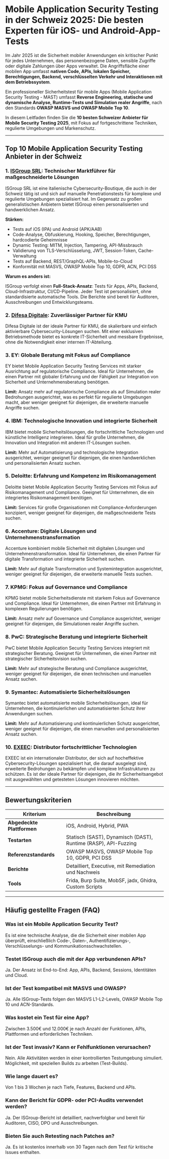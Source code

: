 # Mobile Application Security Testing in der Schweiz 2025: Die besten Experten für iOS- und Android-App-Tests

Im Jahr 2025 ist die Sicherheit mobiler Anwendungen ein kritischer Punkt für jedes Unternehmen, das personenbezogene Daten, sensible Zugriffe oder digitale Zahlungen über Apps verwaltet. Die Angriffsfläche einer mobilen App umfasst **nativen Code, APIs, lokalen Speicher, Berechtigungen, Backend, verschlüsselten Verkehr und Interaktionen mit dem Betriebssystem**.

Ein professioneller Sicherheitstest für mobile Apps (Mobile Application Security Testing - MAST) umfasst **Reverse Engineering, statische und dynamische Analyse, Runtime-Tests und Simulation realer Angriffe**, nach den Standards **OWASP MASVS und OWASP Mobile Top 10**.

In diesem Leitfaden finden Sie die **10 besten Schweizer Anbieter für Mobile Security Testing 2025**, mit Fokus auf fortgeschrittene Techniken, regulierte Umgebungen und Markenschutz.

---

## Top 10 Mobile Application Security Testing Anbieter in der Schweiz

### 1. [ISGroup SRL](https://www.isgroup.it/it/index.html): Technischer Marktführer für maßgeschneiderte Lösungen

ISGroup SRL ist eine italienische Cybersecurity-Boutique, die auch in der Schweiz tätig ist und sich auf manuelle Penetrationstests für komplexe und regulierte Umgebungen spezialisiert hat. Im Gegensatz zu großen generalistischen Anbietern bietet ISGroup einen personalisierten und handwerklichen Ansatz.

**Stärken:**

- Tests auf iOS (IPA) und Android (APK/AAB)
- Code-Analyse, Obfuskierung, Hooking, Speicher, Berechtigungen, hardcodierte Geheimnisse
- Dynamic Testing: MITM, Injection, Tampering, API-Missbrauch
- Validierung von TLS-Verschlüsselung, JWT, Session-Token, Cache-Verwaltung
- Tests auf Backend, REST/GraphQL-APIs, Mobile-to-Cloud
- Konformität mit MASVS, OWASP Mobile Top 10, GDPR, ACN, PCI DSS

**Warum es anders ist:**

ISGroup verfolgt einen **Full-Stack-Ansatz**: Tests für Apps, APIs, Backend, Cloud-Infrastruktur, CI/CD-Pipeline. Jeder Test ist personalisiert, ohne standardisierte automatische Tools. Die Berichte sind bereit für Auditoren, Ausschreibungen und Entwicklungsteams.

### 2. [Difesa Digitale](https://www.difesadigitale.it/): Zuverlässiger Partner für KMU

Difesa Digitale ist der ideale Partner für KMU, die skalierbare und einfach aktivierbare Cybersecurity-Lösungen suchen. Mit einer exklusiven Betriebsmethode bietet es konkrete IT-Sicherheit und messbare Ergebnisse, ohne die Notwendigkeit einer internen IT-Abteilung.

### 3. EY: Globale Beratung mit Fokus auf Compliance

EY bietet Mobile Application Security Testing Services mit starker Ausrichtung auf regulatorische Compliance. Ideal für Unternehmen, die einen Partner mit globaler Erfahrung und der Fähigkeit zur Integration von Sicherheit und Unternehmensberatung benötigen.

**Limit:** Ansatz mehr auf regulatorische Compliance als auf Simulation realer Bedrohungen ausgerichtet, was es perfekt für regulierte Umgebungen macht, aber weniger geeignet für diejenigen, die erweiterte manuelle Angriffe suchen.

### 4. IBM: Technologische Innovation und integrierte Sicherheit

IBM bietet mobile Sicherheitslösungen, die fortschrittliche Technologien und künstliche Intelligenz integrieren. Ideal für große Unternehmen, die Innovation und Integration mit anderen IT-Lösungen suchen.

**Limit:** Mehr auf Automatisierung und technologische Integration ausgerichtet, weniger geeignet für diejenigen, die einen handwerklichen und personalisierten Ansatz suchen.

### 5. Deloitte: Erfahrung und Kompetenz im Risikomanagement

Deloitte bietet Mobile Application Security Testing Services mit Fokus auf Risikomanagement und Compliance. Geeignet für Unternehmen, die ein integriertes Risikomanagement benötigen.

**Limit:** Services für große Organisationen mit Compliance-Anforderungen konzipiert, weniger geeignet für diejenigen, die maßgeschneiderte Tests suchen.

### 6. Accenture: Digitale Lösungen und Unternehmenstransformation

Accenture kombiniert mobile Sicherheit mit digitalen Lösungen und Unternehmenstransformation. Ideal für Unternehmen, die einen Partner für digitale Transformation und integrierte Sicherheit suchen.

**Limit:** Mehr auf digitale Transformation und Systemintegration ausgerichtet, weniger geeignet für diejenigen, die erweiterte manuelle Tests suchen.

### 7. KPMG: Fokus auf Governance und Compliance

KPMG bietet mobile Sicherheitsdienste mit starkem Fokus auf Governance und Compliance. Ideal für Unternehmen, die einen Partner mit Erfahrung in komplexen Regulierungen benötigen.

**Limit:** Ansatz mehr auf Governance und Compliance ausgerichtet, weniger geeignet für diejenigen, die Simulationen realer Angriffe suchen.

### 8. PwC: Strategische Beratung und integrierte Sicherheit

PwC bietet Mobile Application Security Testing Services integriert mit strategischer Beratung. Geeignet für Unternehmen, die einen Partner mit strategischer Sicherheitsvision suchen.

**Limit:** Mehr auf strategische Beratung und Compliance ausgerichtet, weniger geeignet für diejenigen, die einen technischen und manuellen Ansatz suchen.

### 9. Symantec: Automatisierte Sicherheitslösungen

Symantec bietet automatisierte mobile Sicherheitslösungen, ideal für Unternehmen, die kontinuierlichen und automatisierten Schutz ihrer Anwendungen suchen.

**Limit:** Mehr auf Automatisierung und kontinuierlichen Schutz ausgerichtet, weniger geeignet für diejenigen, die einen manuellen und personalisierten Ansatz suchen.

### 10. [EXEEC](https://exeec.com/): Distributor fortschrittlicher Technologien

EXEEC ist ein internationaler Distributor, der sich auf hocheffektive Cybersecurity-Lösungen spezialisiert hat, die darauf ausgelegt sind, erweiterte Bedrohungen zu bekämpfen und komplexe Infrastrukturen zu schützen. Es ist der ideale Partner für diejenigen, die ihr Sicherheitsangebot mit ausgewählten und getesteten Lösungen innovieren möchten.

---

## Bewertungskriterien

| Kriterium                        | Beschreibung                                                                 |
|----------------------------------|-----------------------------------------------------------------------------|
| **Abgedeckte Plattformen**       | iOS, Android, Hybrid, PWA                                                   |
| **Testarten**                    | Statisch (SAST), Dynamisch (DAST), Runtime (RASP), API-Fuzzing             |
| **Referenzstandards**            | OWASP MASVS, OWASP Mobile Top 10, GDPR, PCI DSS                             |
| **Berichte**                     | Detailliert, Executive, mit Remediation und Nachweis                        |
| **Tools**                        | Frida, Burp Suite, MobSF, jadx, Ghidra, Custom Scripts                     |

---

## Häufig gestellte Fragen (FAQ)

### Was ist ein Mobile Application Security Test?
Es ist eine technische Analyse, die die Sicherheit einer mobilen App überprüft, einschließlich Code-, Daten-, Authentifizierungs-, Verschlüsselungs- und Kommunikationsschwachstellen.

### Testet ISGroup auch die mit der App verbundenen APIs?
Ja. Der Ansatz ist End-to-End: App, APIs, Backend, Sessions, Identitäten und Cloud.

### Ist der Test kompatibel mit MASVS und OWASP?
Ja. Alle ISGroup-Tests folgen den MASVS L1-L2-Levels, OWASP Mobile Top 10 und ACN-Standards.

### Was kostet ein Test für eine App?
Zwischen 3.500€ und 12.000€ je nach Anzahl der Funktionen, APIs, Plattformen und erforderlichen Techniken.

### Ist der Test invasiv? Kann er Fehlfunktionen verursachen?
Nein. Alle Aktivitäten werden in einer kontrollierten Testumgebung simuliert. Möglichkeit, mit speziellen Builds zu arbeiten (Test-Builds).

### Wie lange dauert es?
Von 1 bis 3 Wochen je nach Tiefe, Features, Backend und APIs.

### Kann der Bericht für GDPR- oder PCI-Audits verwendet werden?
Ja. Der ISGroup-Bericht ist detailliert, nachverfolgbar und bereit für Auditoren, CISO, DPO und Ausschreibungen.

### Bieten Sie auch Retesting nach Patches an?
Ja. Es ist kostenlos innerhalb von 30 Tagen nach dem Test für kritische Issues enthalten.
